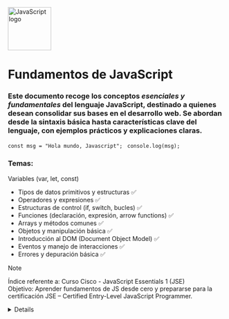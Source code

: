 <a href="https://www.w3schools.com/js/js_intro.asp" target="_blank">
    <img src="https://upload.wikimedia.org/wikipedia/commons/thumb/6/6a/JavaScript-logo.png/960px-JavaScript-logo.png" 
         alt="JavaScript logo" 
         width="100">
</a>

# Fundamentos de JavaScript

### Este documento recoge los conceptos *esenciales y fundamentales* del lenguaje JavaScript, destinado a quienes desean consolidar sus bases en el desarrollo web. Se abordan desde la sintaxis básica hasta características clave del lenguaje, con ejemplos prácticos y explicaciones claras.
`const msg = "Hola mundo, Javascript"; `
`console.log(msg);`


### Temas:
Variables (var, let, const)
- Tipos de datos primitivos y estructuras ✅
- Operadores y expresiones ✅
- Estructuras de control (if, switch, bucles) ✅
- Funciones (declaración, expresión, arrow functions) ✅
- Arrays y métodos comunes ✅
- Objetos y manipulación básica ✅
- Introducción al DOM (Document Object Model) ✅
- Eventos y manejo de interacciones ✅
- Errores y depuración básica ✅

> [!NOTE]
> Índice referente a: Curso Cisco - JavaScript Essentials 1 (JSE) <br>
> Objetivo: Aprender fundamentos de JS desde cero y prepararse para la certificación JSE – Certified Entry-Level JavaScript Programmer.

<details>
  <sumary>Detalle cusrso Cisco:</sumary>
  ### 🔹 Duración: 40 horas (modalidad en línea).
🔹 Tem clave:

Variables, tipos de datos, operadores.

Funciones, condicionales, bucles.

Depuración y manejo de errores.

<p align="center">&copy; DIEGO GUERRERO</p> 
